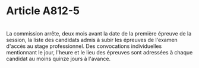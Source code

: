 # Article A812-5

<p><br/>La commission arrête, deux mois avant la date de la première épreuve de la session, la liste des candidats admis à subir les épreuves de l'examen d'accès au stage professionnel. Des convocations individuelles mentionnant le jour, l'heure et le lieu des épreuves sont adressées à chaque candidat au moins quinze jours à l'avance.</p>